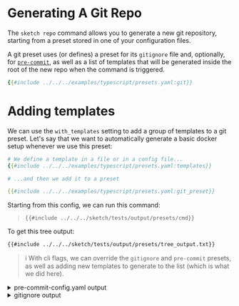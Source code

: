 # Generating A Git Repo

The `sketch repo` command allows you to generate a new git repository, starting from a preset stored in one of your configuration files.

A git preset uses (or defines) a preset for its `gitignore` file and, optionally, for [`pre-commit`](https://pre-commit.com), as well as a list of templates that will be generated inside the root of the new repo when the command is triggered.

```yaml
{{#include ../../../examples/typescript/presets.yaml:git}}
```
# Adding templates

We can use the `with_templates` setting to add a group of templates to a git preset. Let's say that we want to automatically generate a basic docker setup whenever we use this preset:

```yaml
# We define a template in a file or in a config file...
{{#include ../../../examples/typescript/presets.yaml:templates}}

# ...and then we add it to a preset

{{#include ../../../examples/typescript/presets.yaml:git_preset}}
```

Starting from this config, we can run this command:

>`{{#include ../../../sketch/tests/output/presets/cmd}}`



To get this tree output:

```
{{#include ../../../sketch/tests/output/presets/tree_output.txt}}
```

>ℹ️ With cli flags, we can override the `gitignore` and `pre-commit` presets, as well as adding new templates to generate to the list (which is what we did here).

<details>
<summary>pre-commit-config.yaml output</summary>

```yaml
{{#include ../../../sketch/tests/output/presets/.pre-commit-config.yaml}}
```
</details>


<details>
<summary>gitignore output</summary>

```
{{#include ../../../sketch/tests/output/presets/.gitignore}}
```
</details>

